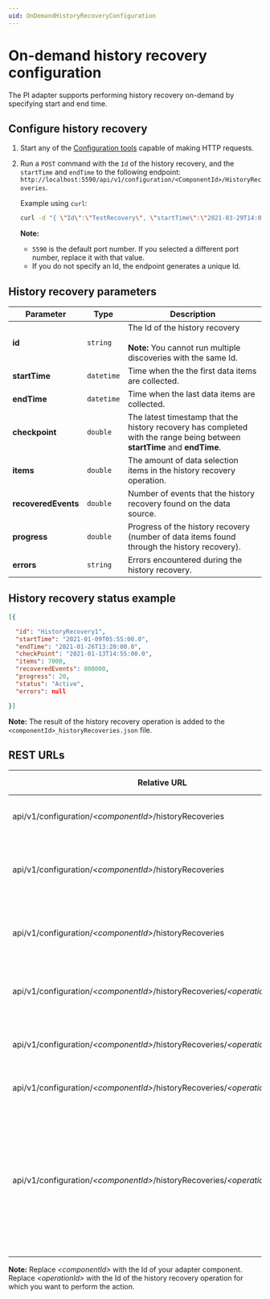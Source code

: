 ```yaml
---
uid: OnDemandHistoryRecoveryConfiguration
---
```


# On-demand history recovery configuration

The PI adapter supports performing history recovery on-demand by specifying start and end time.

## Configure history recovery

1. Start any of the [Configuration tools](xref:ConfigurationTools) capable of making HTTP requests.
2. Run a `POST` command with the `Id` of the history recovery, and the `startTime` and `endTime` to the following endpoint: `http://localhost:5590/api/v1/configuration/<ComponentId>/HistoryRecoveries`.

    Example using `curl`:

    ```bash
    curl -d "{ \"Id\":\"TestRecovery\", \"startTime\":\"2021-03-29T14:00:30Z\", \"endTime\":\"2021-03-29T15:00:15Z\"  }" -X PUT "http://localhost:5590/api/v1/configuration/<ComponentId>/HistoryRecoveries"
    ```

    **Note:**

    - `5590` is the default port number. If you selected a different port number, replace it with that value.
    - If you do not specify an Id, the endpoint generates a unique Id.

## History recovery parameters

Parameter | Type| Description
---------|----------|---------
 **id** | `string` | The Id of the history recovery<br><br> **Note:** You cannot run multiple discoveries with the same Id.
 **startTime** | `datetime` | Time when the the first data items are collected.
 **endTime** | `datetime`| Time when the last data items are collected.
| **checkpoint** | `double` | The latest timestamp that the history recovery has completed with the range being between **startTime** and **endTime**.
| **items** | `double` | The amount of data selection items in the history recovery operation.
| **recoveredEvents** | `double` | Number of events that the history recovery found on the data source.
| **progress** | `double` | Progress of the history recovery (number of data items found through the history recovery).
| **errors** | `string` | Errors encountered during the history recovery.

## History recovery status example

```json
[{ 

  "id": "HistoryRecovery1", 
  "startTime": "2021-01-09T05:55:00.0", 
  "endTime": "2021-01-26T13:20:00.0", 
  "checkPoint": "2021-01-13T14:55:00.0", 
  "items": 7000, 
  "recoveredEvents": 800000, 
  "progress": 20, 
  "status": "Active", 
  "errors": null 

}] 
```

**Note:** The result of the history recovery operation is added to the `<componentId>_historyRecoveries.json` file.

## REST URLs

| Relative URL                                   | HTTP verb | Action |
|------------------------------------------------|-----------|--------|
| api/v1/configuration/_\<componentId>_/historyRecoveries | GET       | Returns all history recoveries statuses
| api/v1/configuration/_\<componentId>_/historyRecoveries | POST       | Initiates a new history recovery, returns the id of the operation
| api/v1/configuration/_\<componentId>_/historyRecoveries | DELETE      | Cancels all active history recovery operations and removes states
| api/v1/configuration/_\<componentId>_/historyRecoveries/_\<operationId>_ |  GET    | Gets the status of an individual history recovery
| api/v1/configuration/_\<componentId>_/historyRecoveries/_\<operationId>_ | DELETE       | Cancels history recovery and removes the state |
| api/v1/configuration/_\<componentId>_/historyRecoveries/_\<operationId>_/cancel | POST | Cancels history recovery|
| api/v1/configuration/_\<componentId>_/historyRecoveries/_\<operationId>_/resume | POST | Resumes canceled or failed history recovery operation (`202`) from the checkpoint<br><br>**Note:** If the `<operationId>` is not found, a 404 HTTP error message will be returned  | 

**Note:** Replace _\<componentId>_ with the Id of your adapter component. Replace _\<operationId>_ with the Id of the history recovery operation for which you want to perform the action.
